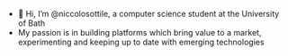 - 👋 Hi, I’m @niccolosottile, a computer science student at the University of Bath
- My passion is in building platforms which bring value to a market, experimenting and keeping up to date with emerging technologies
